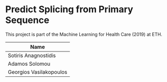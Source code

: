 # Predict Splicing from Primary Sequence
This project is part of the Machine Learning for Health Care (2019) at ETH.

| Name |
|----------|
| Sotiris Anagnostidis |
| Adamos Solomou |
| Georgios Vasilakopoulos |
